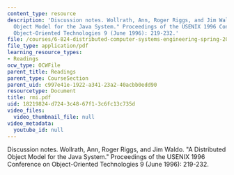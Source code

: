 ```yaml
---
content_type: resource
description: 'Discussion notes. Wollrath, Ann, Roger Riggs, and Jim Waldo. "A Distributed
  Object Model for the Java System." Proceedings of the USENIX 1996 Conference on
  Object-Oriented Technologies 9 (June 1996): 219-232.'
file: /courses/6-824-distributed-computer-systems-engineering-spring-2006/18219824d7243c4867f13c6fc13c735d_rmi.pdf
file_type: application/pdf
learning_resource_types:
- Readings
ocw_type: OCWFile
parent_title: Readings
parent_type: CourseSection
parent_uid: c997e41e-1922-a341-23a2-40acbb0edd90
resourcetype: Document
title: rmi.pdf
uid: 18219824-d724-3c48-67f1-3c6fc13c735d
video_files:
  video_thumbnail_file: null
video_metadata:
  youtube_id: null
---
```

Discussion notes. Wollrath, Ann, Roger Riggs, and Jim Waldo. "A Distributed Object Model for the Java System." Proceedings of the USENIX 1996 Conference on Object-Oriented Technologies 9 (June 1996): 219-232.